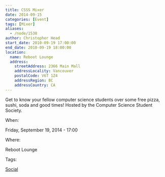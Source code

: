 ```yaml
---
title: CSSS Mixer
date: 2014-09-15
categories: [Event]
tags: [Mixer]
aliases:
  - /node/1538
author: Christopher Head
start_date: 2010-09-19 17:00:00
end_date: 2010-09-19 18:00:00
location:
  name: Reboot Lounge
  address:
    streetAddress: 2366 Main Mall
    addressLocality: Vancouver
    postalCode: V6T 1Z4
    addressRegion: BC
    addressCountry: CA
---
```


Get to know your fellow computer science students over some free pizza, sushi, soda and good times! Hosted by the Computer Science Student Society.

When:

Friday, September 19, 2014 - 17:00

Where:

Reboot Lounge

Tags:

[Social](/social)
